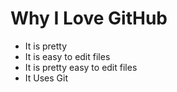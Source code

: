 # Why I Love GitHub

* It is pretty
* It is easy to edit files
* It is pretty easy to edit files
* It Uses Git